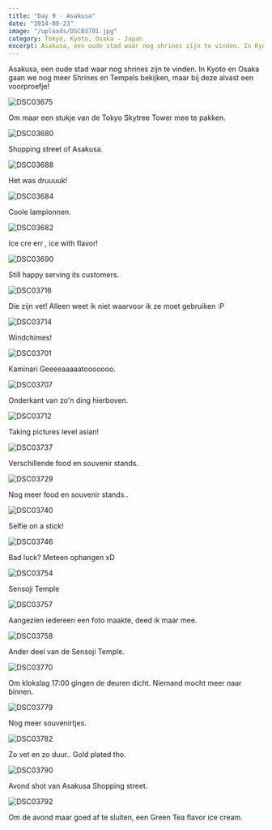 ```yaml
---
title: "Day 9 - Asakusa"
date: "2014-09-23"
image: "/uploads/DSC03701.jpg"
category: Tokyo, Kyoto, Osaka - Japan
excerpt: Asakusa, een oude stad waar nog shrines zijn te vinden. In Kyoto en Osaka gaan we nog meer Shrines en Tempels...
---
```


Asakusa, een oude stad waar nog shrines zijn te vinden. In Kyoto en Osaka gaan we nog meer Shrines en Tempels bekijken, maar bij deze alvast een voorproefje!

![DSC03675](/uploads/DSC03675-575x1024.jpg)

Om maar een stukje van de Tokyo Skytree Tower mee te pakken.

![DSC03680](/uploads/DSC03680-1024x575.jpg)

Shopping street of Asakusa.

![DSC03688](/uploads/DSC03688-1024x575.jpg)

Het was druuuuk!

![DSC03684](/uploads/DSC03684-1024x575.jpg)

Coole lampionnen.

![DSC03682](/uploads/DSC03682-1024x575.jpg)

Ice cre err , ice with flavor!

![DSC03690](/uploads/DSC03690-1024x575.jpg)

Still happy serving its customers.

![DSC03716](/uploads/DSC03716-1024x575.jpg)

Die zijn vet! Alleen weet ik niet waarvoor ik ze moet gebruiken :P

![DSC03714](/uploads/DSC03714-1024x575.jpg)

Windchimes!

![DSC03701](/uploads/DSC03701-1024x575.jpg)

Kaminari Geeeeaaaaatooooooo.

![DSC03707](/uploads/DSC03707-1024x575.jpg)

Onderkant van zo'n ding hierboven.

![DSC03712](/uploads/DSC03712-1024x575.jpg)

Taking pictures level asian!

![DSC03737](/uploads/DSC03737-1024x575.jpg)

Verschillende food en souvenir stands.

![DSC03729](/uploads/DSC03729-1024x575.jpg)

Nog meer food en souvenir stands..

![DSC03740](/uploads/DSC037401-1024x575.jpg)

Selfie on a stick!

![DSC03746](/uploads/DSC037461-1024x575.jpg)

Bad luck? Meteen ophangen xD

![DSC03754](/uploads/DSC037541-1024x575.jpg)

Sensoji Temple

![DSC03757](/uploads/DSC037571-1024x575.jpg)

Aangezien iedereen een foto maakte, deed ik maar mee.

![DSC03758](/uploads/DSC03758-575x1024.jpg)

Ander deel van de Sensoji Temple.

![DSC03770](/uploads/DSC03770-1024x575.jpg)

Om klokslag 17:00 gingen de deuren dicht. Niemand mocht meer naar binnen.

![DSC03779](/uploads/DSC037791-1024x575.jpg)

Nog meer souvenirtjes.

![DSC03782](/uploads/DSC037821-1024x575.jpg)

Zo vet en zo duur.. Gold plated tho.

![DSC03790](/uploads/DSC037901-1024x575.jpg)

Avond shot van Asakusa Shopping street.

![DSC03792](/uploads/DSC037921-1024x575.jpg)

Om de avond maar goed af te sluiten, een Green Tea flavor ice cream.

